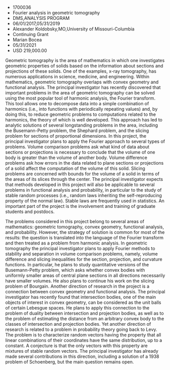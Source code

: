 
* 1700036
* Fourier analysis in geometric tomography
* DMS,ANALYSIS PROGRAM
* 06/01/2017,05/31/2019
* Alexander Koldobsky,MO,University of Missouri-Columbia
* Continuing Grant
* Marian Bocea
* 05/31/2021
* USD 219,000.00

Geometric tomography is the area of mathematics in which one investigates
geometric properties of solids based on the information about sections and
projections of these solids. One of the examples, x-ray tomography, has numerous
applications in science, medicine, and engineering. Within mathematics,
geometric tomography overlaps with convex geometry and functional analysis. The
principal investigator has recently discovered that important problems in the
area of geometric tomography can be solved using the most popular tool of
harmonic analysis, the Fourier transform. This tool allows one to decompose data
into a simple combination of harmonics (i.e., into functions with periodically
repeating values) and, by doing this, to reduce geometric problems to
computations related to the harmonics, the theory of which is well developed.
This approach has led to analytic solutions of several longstanding problems in
the area, including the Busemann-Petty problem, the Shephard problem, and the
slicing problem for sections of proportional dimensions. In this project, the
principal investigator plans to apply the Fourier approach to several types of
problems. Volume comparison problems ask what kind of data about sections or
projections is necessary to conclude that the volume of one body is greater than
the volume of another body. Volume difference problems ask how errors in the
data related to plane sections or projections of a solid affect the computation
of the volume of this solid. Slicing problems are concerned with bounds for the
volume of a solid in terms of the areas of its slices through the center. The
principal investigator expects that methods developed in this project will also
be applicable to several problems in functional analysis and probability, in
particular to the study of stable random processes (i.e., random laws inheriting
the self-reproducing property of the normal law). Stable laws are frequently
used in statistics. An important part of the project is the involvement and
training of graduate students and postdocs.

The problems considered in this project belong to several areas of mathematics:
geometric tomography, convex geometry, functional analysis, and probability.
However, the strategy of solution is common for most of the results: the
question is translated into the language of the Fourier transform and then
treated as a problem from harmonic analysis. In geometric tomography the
principal investigator plans to apply Fourier methods to stability and
separation in volume comparison problems, namely, volume difference and slicing
inequalities for the section, projection, and curvature functions. In
particular, he plans to study quantitative versions of the Busemann-Petty
problem, which asks whether convex bodies with uniformly smaller areas of
central plane sections in all directions necessarily have smaller volumes. He
also plans to continue his work on the slicing problem of Bourgain. Another
direction of research in the project is a connection between convex geometry and
functional analysis. The principal investigator has recently found that
intersection bodies, one of the main objects of interest in convex geometry, can
be considered as the unit balls of certain Lebesgue spaces. He plans to apply
this connection to the problem of duality between intersection and projection
bodies, as well as to the problem of estimating the distance from an arbitrary
convex body to the classes of intersection and projection bodies. Yet another
direction of research is related to a problem in probability theory going back
to Levy. The problem is to characterize random vectors having the property that
all linear combinations of their coordinates have the same distribution, up to a
constant. A conjecture is that the only vectors with this property are mixtures
of stable random vectors. The principal investigator has already made several
contributions in this direction, including a solution of a 1938 problem of
Schoenberg, but the main question remains open.
